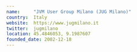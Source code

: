 ```yaml
---
name:     "JVM User Group Milano (JUG Milano)"
country:  Italy
website:  https://www.jugmilano.it
twitter:  jugmilano
location: 45.4846053, 9.1987607
founded_date: 2002-12-18
---
```

